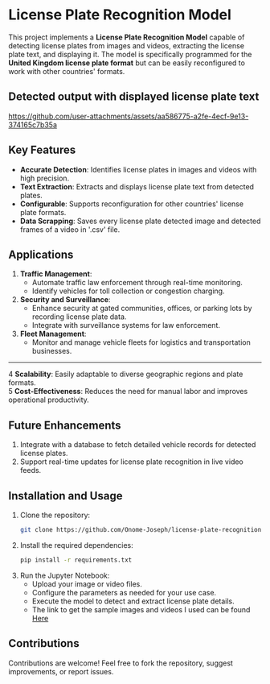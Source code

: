 # License Plate Recognition Model  
This project implements a **License Plate Recognition Model** capable of detecting license plates from images and videos, extracting the license plate text, and displaying it. The model is specifically programmed for the **United Kingdom license plate format** but can be easily reconfigured to work with other countries' formats. 

## Detected output with displayed license plate text
https://github.com/user-attachments/assets/aa586775-a2fe-4ecf-9e13-374165c7b35a

## Key Features  
- **Accurate Detection**: Identifies license plates in images and videos with high precision.  
- **Text Extraction**: Extracts and displays license plate text from detected plates.  
- **Configurable**: Supports reconfiguration for other countries' license plate formats.
- **Data Scrapping**: Saves every license plate detected image and  detected frames of a video in '.csv' file.   

## Applications  
1. **Traffic Management**:  
   - Automate traffic law enforcement through real-time monitoring.  
   - Identify vehicles for toll collection or congestion charging.  
2. **Security and Surveillance**:  
   - Enhance security at gated communities, offices, or parking lots by recording license plate data.  
   - Integrate with surveillance systems for law enforcement.  
3. **Fleet Management**:  
   - Monitor and manage vehicle fleets for logistics and transportation businesses.
---
4 **Scalability**: Easily adaptable to diverse geographic regions and plate formats.  
5 **Cost-Effectiveness**: Reduces the need for manual labor and improves operational productivity.  

## Future Enhancements    
1. Integrate with a database to fetch detailed vehicle records for detected license plates.  
2. Support real-time updates for license plate recognition in live video feeds.  

## Installation and Usage  
1. Clone the repository:  
   ```bash  
   git clone https://github.com/Onome-Joseph/license-plate-recognition.git  
   ```  
2. Install the required dependencies:  
   ```bash  
   pip install -r requirements.txt  
   ```  
3. Run the Jupyter Notebook:  
   - Upload your image or video files.  
   - Configure the parameters as needed for your use case.  
   - Execute the model to detect and extract license plate details.
   - The link to get the sample images and videos I used can be found [Here](https://drive.google.com/drive/folders/1ckYl_E4b_STk0cKndk92Qrzzo9yDML1p?usp=drive_link)

## Contributions  
Contributions are welcome! Feel free to fork the repository, suggest improvements, or report issues.  
